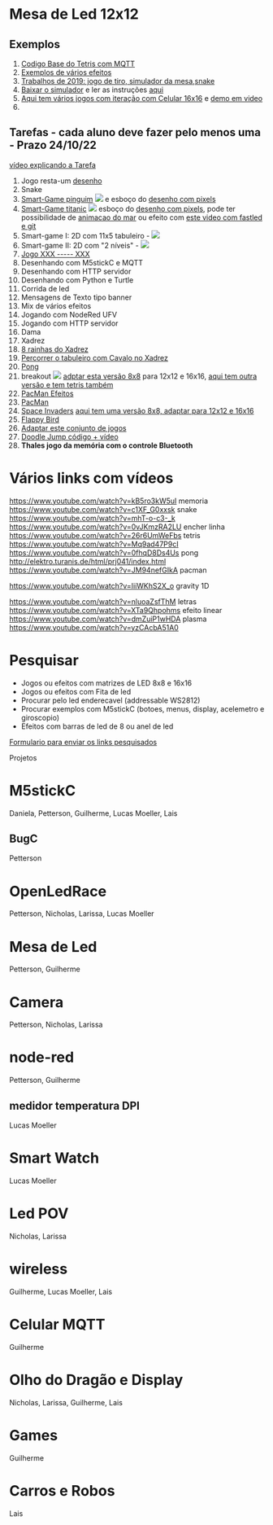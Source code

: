 # Mesa de Led 12x12

## Exemplos

1. [Codigo Base do Tetris com MQTT](https://github.com/arduinoufv/inf351/blob/master/2022/Tarefa2/tetris12x12mqtt.ino)
2. [Exemplos de vários efeitos](https://github.com/cacauvicosa/inf351_2019/tree/master/mesaleds)
3. [Trabalhos de 2019: jogo de tiro, simulador da mesa,snake](https://github.com/cacauvicosa/inf351_2019/tree/master/trabalhos/t3)
4. [Baixar o simulador](https://github.com/arduinoufv/inf351/blob/master/2022/Tarefa2/Simulador_Arthur_mesa.zip) e ler as instruções [aqui](https://github.com/cacauvicosa/inf351_2019/tree/master/trabalhos/t3/Arthur/simulador)
5. [Aqui tem vários jogos com iteração com Celular 16x16](https://github.com/vvip-68/GyverMatrixWiFi/tree/master/firmware/GyverMatrixOS_v1.15) e [demo em video](https://www.hackster.io/mircemk/how-to-control-16x16-ws2812-led-matrix-with-smartphone-c073fb)
6. 

## Tarefas - cada aluno deve fazer pelo menos uma - Prazo 24/10/22

[vídeo explicando a Tarefa](https://youtu.be/zXOHD-Yaw5Y)

1. Jogo resta-um [desenho](https://excalidraw.com/#json=RucuUw7RY4xauHTp9IoR5,zuLtP0biFZw1YVcZ-0k3Xw)
2. Snake
3. [Smart-Game pinguim](https://raw.githubusercontent.com/arduinoufv/inf351/7746c223988e336c545d165b55e99a8a6e01f321/2022/Tarefa2/pinguim12x12.svg) 
![](https://m.media-amazon.com/images/I/61fufDv6sOL.jpg) e esboço do [desenho com pixels](https://excalidraw.com/#json=mTM3_TxgCE_aXToRfv4zu,qv5fqJ7jAXpMKpCNstsmXA)
5. [Smart-Game titanic](https://apkcombo.com/titanic-by-smartgames/com.smartgameslive.titanichd/) ![](https://play-lh.googleusercontent.com/l4Rh-7PChwk2V2rG8Dxi7tfJlNHYp6MDV7IM1UjWPGhXBKcNXOTXr76OdSDsNCrQS50=w1024-h768-rw) esboço do [desenho com pixels](https://excalidraw.com/#json=8LudVR_9CzNAwCZCEQ3hY,FYl-_l1Nlq-hQ4vlAJMoRg), pode ter possibilidade de [animacao do mar](https://github.com/arduinoufv/inf351/blob/master/2022/Tarefa2/titanicanimated.gif?raw=true) ou efeito com [este video com fastled e git](https://www.youtube.com/watch?v=ydqEkpHzb54)
6. Smart-game I: 2D com 11x5 tabuleiro - ![](https://github.com/arduinoufv/inf351/blob/master/2022/Tarefa2/Screenshot%20from%202022-10-07%2014-20-30.png?raw=true)
7. Smart-game II: 2D com "2 níveis" - ![](https://github.com/arduinoufv/inf351/blob/master/2022/Tarefa2/Screenshot%20from%202022-10-07%2014-19-27.png?raw=true)
8. [Jogo XXX ----- XXX](https://excalidraw.com/#json=5cX15uyz0CgsgJlB_BlzJ,Q9f-21f8RC4HnP3YjOp8NA)
9. Desenhando com M5stickC e MQTT
10. Desenhando com HTTP servidor
11. Desenhando com Python e Turtle
12. Corrida de led
13. Mensagens de Texto tipo banner 
14. Mix de vários efeitos
15. Jogando com NodeRed UFV
16. Jogando com HTTP servidor
17. Dama
18. Xadrez
19. [8 rainhas do Xadrez](https://upload.wikimedia.org/wikipedia/commons/1/1f/Eight-queens-animation.gif?20070625172331)
20. [Percorrer o tabuleiro com Cavalo no Xadrez](https://upload.wikimedia.org/wikipedia/commons/c/ca/Knights-Tour-Animation.gif)
21. [Pong](https://media3.giphy.com/media/aTGwuEFyg6d8c/giphy.gif)
22. breakout ![](https://production-media.paperswithcode.com/thumbnails/task/task-0000000900-b86ba7ff.jpg)
[adptar esta versão 8x8](https://www.youtube.com/watch?v=gMXmvXtGnCU) para 12x12 e 16x16, [aqui tem outra versão e tem tetris também](https://github.com/MarginallyClever/ArduinoStarterKit)
23. [PacMan Efeitos](https://youtu.be/veKGdG0BZMw)
24. [PacMan](https://media.tenor.com/uVZUsEolHw4AAAAd/pacman.gif)
25. [Space Invaders](https://cdn.dribbble.com/users/1035257/screenshots/4835179/2.gif) [aqui tem uma versão 8x8, adaptar para 12x12 e 16x16](http://blog.itdxer.com/2016/09/26/arduino-game.html)
26. [Flappy Bird](https://www.hackster.io/gatoninja236/playing-flappy-bird-on-an-led-matrix-d1a1c9)
27. [Adaptar este conjunto de jogos](https://www.robotshop.com/community/forum/t/abhhgd-the-arduino-based-hand-held-gaming-device/13571)
28. [Doodle Jump código + vídeo](https://github.com/brnunes/Arduino-Doodle-Jump)
28. **Thales jogo da memória com o controle Bluetooth** 



# Vários links com vídeos

https://www.youtube.com/watch?v=kB5ro3kW5uI  memoria
https://www.youtube.com/watch?v=c1XF_G0xxsk snake
https://www.youtube.com/watch?v=mhT-o-c3-_k
https://www.youtube.com/watch?v=0vJKmzRA2LU encher linha
https://www.youtube.com/watch?v=26r6UmWeFbs tetris
https://www.youtube.com/watch?v=Mq9ad47P9cI
https://www.youtube.com/watch?v=0fhqD8Ds4Us pong
http://elektro.turanis.de/html/prj041/index.html
https://www.youtube.com/watch?v=JM94nefGIkA pacman



https://www.youtube.com/watch?v=IiiWKhS2X_o gravity 1D

https://www.youtube.com/watch?v=nluoaZsfThM letras
https://www.youtube.com/watch?v=XTa9Qhpohms efeito linear
https://www.youtube.com/watch?v=dmZuiP1wHDA plasma
https://www.youtube.com/watch?v=yzCAcbA51A0


# Pesquisar

* Jogos ou efeitos com matrizes de LED 8x8 e 16x16
* Jogos ou efeitos com Fita de led
* Procurar pelo led enderecavel (addressable WS2812)
* Procurar exemplos com M5stickC  (botoes, menus, display, acelemetro e giroscopio)
* Efeitos com barras de led de 8 ou anel de led

[Formulario para enviar os links pesquisados](https://forms.gle/PhXehoxxgXyJ2Aek8)


Projetos

# M5stickC

Daniela, Petterson, Guilherme, Lucas Moeller, Lais



## BugC

Petterson

# OpenLedRace

Petterson, Nicholas, Larissa, Lucas Moeller

# Mesa de Led

Petterson, Guilherme

# Camera

Petterson, Nicholas, Larissa

# node-red

Petterson, Guilherme

## medidor temperatura DPI

Lucas Moeller

# Smart Watch

Lucas Moeller


# Led POV

Nicholas, Larissa

# wireless

Guilherme, Lucas Moeller, Lais


# Celular MQTT

Guilherme


# Olho do Dragão e Display

Nicholas, Larissa, Guilherme, Lais


# Games

Guilherme

# Carros e Robos

Lais

